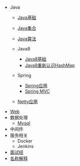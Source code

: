 - Java
  - [Java基础](/information/java/java_base)
  - [Java集合](/information/java/java_collection)
  - [Java算法](/information/java/java_algorithm)
  - Java8
     - [Java8基础](/information/java/java8)
     - [Java8重新认识HashMap](/information/java/java8_hashmap)
  - Spring
     - [Spring应用](/information/spring/spring_info)
     - [Spring MVC](/information/spring/spring_mvc)
  
  - [Netty应用](/information/netty/netty_info)
- [Web](/information/web)
- 数据处理   
  - [Mysql](/information/database/mysql) 
- 中间件
- 服务相关 
  - Docker
  - Jenkins 
- [面试经](/information/interview)    
- [名称解释](/information/nounal)    